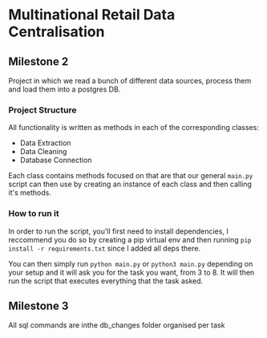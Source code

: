 # Multinational Retail Data Centralisation

## Milestone 2

Project in which we read a bunch of different data sources, process them and load them into a postgres DB.

### Project Structure

All functionality is written as methods in each of the corresponding classes:

- Data Extraction
- Data Cleaning
- Database Connection

Each class contains methods focused on that are that our general `main.py` script can then use by creating an
instance of each class and then calling it's methods.

### How to run it

In order to run the script, you'll first need to install dependencies, I reccommend you do so by creating a pip
virtual env and then running `pip install -r requirements.txt` since I added all deps there.

You can then simply run `python main.py` or `python3 main.py` depending on your setup and it will ask you for the
task you want, from 3 to 8. It will then run the script that executes everything that the task asked.

## Milestone 3

All sql commands are inthe db_changes folder organised per task

